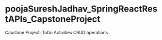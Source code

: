 # poojaSureshJadhav_SpringReactRestAPIs_CapstoneProject
Capstone Project: ToDo Activities CRUD operations
